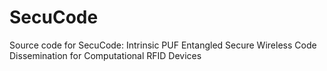 # SecuCode

Source code for SecuCode: Intrinsic PUF Entangled Secure Wireless Code Dissemination for Computational RFID Devices

